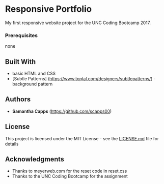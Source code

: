 # Responsive Portfolio

My first responsive website project for the UNC Coding Bootcamp 2017.

### Prerequisites

none

## Built With

* basic HTML and CSS
* [Subtle Patterns] (https://www.toptal.com/designers/subtlepatterns/) - background pattern 

## Authors

* **Samantha Capps** (https://github.com/scapps00)

## License

This project is licensed under the MIT License - see the [LICENSE.md](LICENSE.md) file for details

## Acknowledgments

* Thanks to meyerweb.com for the reset code in reset.css
* Thanks to the UNC Coding Bootcamp for the assignment


